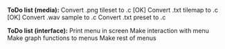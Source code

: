 **ToDo list (media):**
    Convert .png tileset to .c [OK]
    Convert .txt tilemap to .c [OK]
    Convert .wav sample to .c
    Convert .txt preset to .c

**ToDo list (interface):**
    Print menu in screen
    Make interaction with menu
    Make graph functions to menus
    Make rest of menus